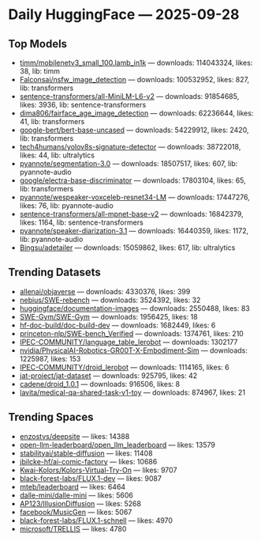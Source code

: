 # Daily HuggingFace — 2025-09-28


## Top Models
- [timm/mobilenetv3_small_100.lamb_in1k](https://huggingface.co/timm/mobilenetv3_small_100.lamb_in1k) — downloads: 114043324, likes: 38, lib: timm
- [Falconsai/nsfw_image_detection](https://huggingface.co/Falconsai/nsfw_image_detection) — downloads: 100532952, likes: 827, lib: transformers
- [sentence-transformers/all-MiniLM-L6-v2](https://huggingface.co/sentence-transformers/all-MiniLM-L6-v2) — downloads: 91854685, likes: 3936, lib: sentence-transformers
- [dima806/fairface_age_image_detection](https://huggingface.co/dima806/fairface_age_image_detection) — downloads: 62236644, likes: 41, lib: transformers
- [google-bert/bert-base-uncased](https://huggingface.co/google-bert/bert-base-uncased) — downloads: 54229912, likes: 2420, lib: transformers
- [tech4humans/yolov8s-signature-detector](https://huggingface.co/tech4humans/yolov8s-signature-detector) — downloads: 38722018, likes: 44, lib: ultralytics
- [pyannote/segmentation-3.0](https://huggingface.co/pyannote/segmentation-3.0) — downloads: 18507517, likes: 607, lib: pyannote-audio
- [google/electra-base-discriminator](https://huggingface.co/google/electra-base-discriminator) — downloads: 17803104, likes: 65, lib: transformers
- [pyannote/wespeaker-voxceleb-resnet34-LM](https://huggingface.co/pyannote/wespeaker-voxceleb-resnet34-LM) — downloads: 17447276, likes: 76, lib: pyannote-audio
- [sentence-transformers/all-mpnet-base-v2](https://huggingface.co/sentence-transformers/all-mpnet-base-v2) — downloads: 16842379, likes: 1164, lib: sentence-transformers
- [pyannote/speaker-diarization-3.1](https://huggingface.co/pyannote/speaker-diarization-3.1) — downloads: 16440359, likes: 1172, lib: pyannote-audio
- [Bingsu/adetailer](https://huggingface.co/Bingsu/adetailer) — downloads: 15059862, likes: 617, lib: ultralytics



## Trending Datasets
- [allenai/objaverse](https://huggingface.co/allenai/objaverse) — downloads: 4330376, likes: 399
- [nebius/SWE-rebench](https://huggingface.co/nebius/SWE-rebench) — downloads: 3524392, likes: 32
- [huggingface/documentation-images](https://huggingface.co/huggingface/documentation-images) — downloads: 2550488, likes: 83
- [SWE-Gym/SWE-Gym](https://huggingface.co/SWE-Gym/SWE-Gym) — downloads: 1956425, likes: 18
- [hf-doc-build/doc-build-dev](https://huggingface.co/hf-doc-build/doc-build-dev) — downloads: 1682449, likes: 6
- [princeton-nlp/SWE-bench_Verified](https://huggingface.co/princeton-nlp/SWE-bench_Verified) — downloads: 1374761, likes: 210
- [IPEC-COMMUNITY/language_table_lerobot](https://huggingface.co/IPEC-COMMUNITY/language_table_lerobot) — downloads: 1302177
- [nvidia/PhysicalAI-Robotics-GR00T-X-Embodiment-Sim](https://huggingface.co/nvidia/PhysicalAI-Robotics-GR00T-X-Embodiment-Sim) — downloads: 1225987, likes: 153
- [IPEC-COMMUNITY/droid_lerobot](https://huggingface.co/IPEC-COMMUNITY/droid_lerobot) — downloads: 1114165, likes: 6
- [jat-project/jat-dataset](https://huggingface.co/jat-project/jat-dataset) — downloads: 925795, likes: 42
- [cadene/droid_1.0.1](https://huggingface.co/cadene/droid_1.0.1) — downloads: 916506, likes: 8
- [lavita/medical-qa-shared-task-v1-toy](https://huggingface.co/lavita/medical-qa-shared-task-v1-toy) — downloads: 874967, likes: 21



## Trending Spaces
- [enzostvs/deepsite](https://huggingface.co/enzostvs/deepsite) — likes: 14388
- [open-llm-leaderboard/open_llm_leaderboard](https://huggingface.co/open-llm-leaderboard/open_llm_leaderboard) — likes: 13579
- [stabilityai/stable-diffusion](https://huggingface.co/stabilityai/stable-diffusion) — likes: 11408
- [jbilcke-hf/ai-comic-factory](https://huggingface.co/jbilcke-hf/ai-comic-factory) — likes: 10686
- [Kwai-Kolors/Kolors-Virtual-Try-On](https://huggingface.co/Kwai-Kolors/Kolors-Virtual-Try-On) — likes: 9707
- [black-forest-labs/FLUX.1-dev](https://huggingface.co/black-forest-labs/FLUX.1-dev) — likes: 9087
- [mteb/leaderboard](https://huggingface.co/mteb/leaderboard) — likes: 6464
- [dalle-mini/dalle-mini](https://huggingface.co/dalle-mini/dalle-mini) — likes: 5606
- [AP123/IllusionDiffusion](https://huggingface.co/AP123/IllusionDiffusion) — likes: 5268
- [facebook/MusicGen](https://huggingface.co/facebook/MusicGen) — likes: 5067
- [black-forest-labs/FLUX.1-schnell](https://huggingface.co/black-forest-labs/FLUX.1-schnell) — likes: 4970
- [microsoft/TRELLIS](https://huggingface.co/microsoft/TRELLIS) — likes: 4780
